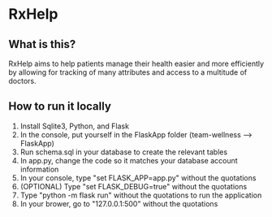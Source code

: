 # RxHelp

## What is this?
RxHelp aims to help patients manage their health easier and more efficiently by allowing for tracking of many attributes and access to a multitude of doctors.

## How to run it locally
1. Install Sqlite3, Python, and Flask
2. In the console, put yourself in the FlaskApp folder (team-wellness --> FlaskApp)
3. Run schema.sql in your database to create the relevant tables
4. In app.py, change the code so it matches your database account information
5. In your console, type "set FLASK_APP=app.py" without the quotations
6. (OPTIONAL) Type "set FLASK_DEBUG=true" without the quotations
7. Type "python -m flask run" without the quotations to run the application
8. In your brower, go to "127.0.0.1:500" without the quotations
